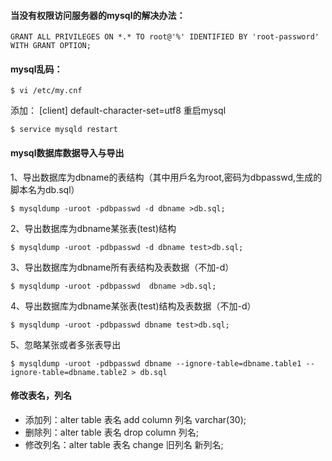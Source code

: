 #### 当没有权限访问服务器的mysql的解决办法：

```
GRANT ALL PRIVILEGES ON *.* TO root@'%' IDENTIFIED BY 'root-password' WITH GRANT OPTION;
```

#### mysql乱码：

```
$ vi /etc/my.cnf
```

添加：
[client]
default-character-set=utf8
重启mysql
```
$ service mysqld restart
```
#### mysql数据库数据导入与导出

1、导出数据库为dbname的表结构（其中用戶名为root,密码为dbpasswd,生成的脚本名为db.sql）
```
$ mysqldump -uroot -pdbpasswd -d dbname >db.sql;
```
2、导出数据库为dbname某张表(test)结构
```
$ mysqldump -uroot -pdbpasswd -d dbname test>db.sql;
```
3、导出数据库为dbname所有表结构及表数据（不加-d）
```
$ mysqldump -uroot -pdbpasswd  dbname >db.sql;
```
4、导出数据库为dbname某张表(test)结构及表数据（不加-d）
```
$ mysqldump -uroot -pdbpasswd dbname test>db.sql;
```
5、忽略某张或者多张表导出

```
$ mysqldump -uroot -pdbpasswd dbname --ignore-table=dbname.table1 --ignore-table=dbname.table2 > db.sql
```

#### 修改表名，列名

* 添加列：alter table 表名 add column 列名 varchar(30);
* 删除列：alter table 表名 drop column 列名;
* 修改列名：alter table 表名 change 旧列名 新列名;
